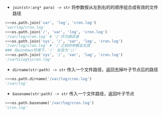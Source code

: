 - `join(str:arg* para) -> str` 将参数按从左到右的的顺序组合成有效的文件路径
``` python
>>>os.path.join('var', 'log', 'cron.log')
'var/log/cron.log'
>>>os.path.join('/', 'var', 'log', 'cron.log')
'/var/log/cron.log' # '/'作为根目录
>>>os.path.join('sys', '/', 'var', 'log', 'cron.log')
'/var/log/cron.log' # '/'之前的参数会无效
### 在windows环境下，'/' 会变为'\\'
>>>os.path.join('sys', '/', 'var', 'log', 'cron.log')
'/var\\log\\cron.log'
```
- `dirname(str:path) -> str` 传入一个文件路径，返回去掉叶子节点后的路径
``` python
>>>os.path.dirname('/var/log/cron.log')
'/var/log'
```
- `basename(str:path) -> str` 传入一个文件路径，返回叶子节点
``` python
>>>os.path.basename('/var/log/cron.log')
'cron.log'
```